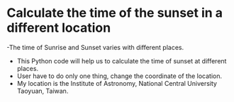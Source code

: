 # Calculate the time of the sunset in a different location
-The time of Sunrise and Sunset varies with different places.
- This Python code will help us to calculate the time of sunset at different places.
- User have to do only one thing, change the coordinate of the location. 
-  My location is the Institute of Astronomy, National Central University Taoyuan, Taiwan. 

